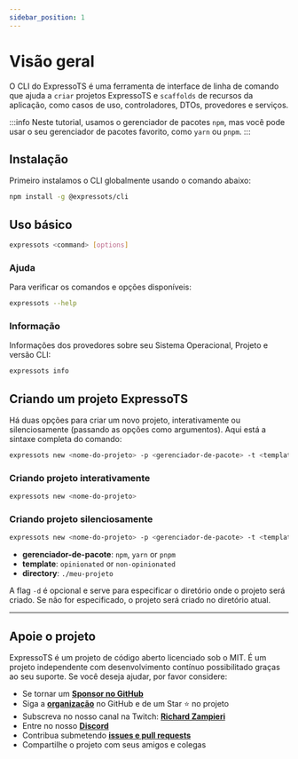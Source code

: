 ```yaml
---
sidebar_position: 1
---
```


# Visão geral

O CLI do ExpressoTS é uma ferramenta de interface de linha de comando que ajuda a `criar` projetos ExpressoTS e `scaffolds` de recursos da aplicação, como casos de uso, controladores, DTOs, provedores e serviços.

:::info
Neste tutorial, usamos o gerenciador de pacotes `npm`, mas você pode usar o seu gerenciador de pacotes favorito, como `yarn` ou `pnpm`.
:::

## Instalação

Primeiro instalamos o CLI globalmente usando o comando abaixo:

```bash
npm install -g @expressots/cli
```

## Uso básico

```bash
expressots <command> [options]
```

### Ajuda

Para verificar os comandos e opções disponíveis:

```bash
expressots --help
```

### Informação

Informações dos provedores sobre seu Sistema Operacional, Projeto e versão CLI:

```bash
expressots info
```

## Criando um projeto ExpressoTS

Há duas opções para criar um novo projeto, interativamente ou silenciosamente (passando as opções como argumentos).
Aqui está a sintaxe completa do comando:

```bash
expressots new <nome-do-projeto> -p <gerenciador-de-pacote> -t <template> -d <diretório>
```

### Criando projeto interativamente

```bash
expressots new <nome-do-projeto>
```

### Criando projeto silenciosamente

```bash
expressots new <nome-do-projeto> -p <gerenciador-de-pacote> -t <template> -d <diretório>
```

- **gerenciador-de-pacote**: `npm`, `yarn` or `pnpm`
- **template**: `opinionated` or `non-opinionated`
- **directory**: `./meu-projeto`

A flag `-d` é opcional e serve para especificar o diretório onde o projeto será criado. Se não for especificado, o projeto será criado no diretório atual.

---

## Apoie o projeto

ExpressoTS é um projeto de código aberto licenciado sob o MIT. É um projeto independente com desenvolvimento contínuo possibilitado graças ao seu suporte. Se você deseja ajudar, por favor considere:

- Se tornar um **[Sponsor no GitHub](https://github.com/sponsors/expressots)**
- Siga a **[organização](https://github.com/expressots)** no GitHub e de um Star ⭐ no projeto
- Subscreva no nosso canal na Twitch: **[Richard Zampieri](https://www.twitch.tv/richardzampieri)**
- Entre no nosso **[Discord](https://discord.com/invite/PyPJfGK)**
- Contribua submetendo **[issues e pull requests](https://github.com/expressots/expressots/issues/new/choose)**
- Compartilhe o projeto com seus amigos e colegas